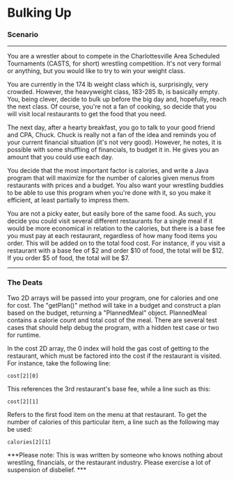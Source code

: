 # Bulking Up


### Scenario
________________
You are a wrestler about to compete in the Charlottesville Area Scheduled Tournaments (CASTS, for short) wrestling competition. It's not very formal or anything, but you would like to try to win your weight class.

You are currently in the 174 lb weight class which is, surprisingly, very crowded. However, the heavyweight class, 183-285 lb, is basically empty. You, being clever, decide to bulk up before the big day and, hopefully, reach the next class. Of course, you're not a fan of cooking, so decide that you will visit local restaurants to get the food that you need.

The next day, after a hearty breakfast, you go to talk to your good friend and CPA, Chuck. Chuck is really not a fan of the idea and reminds you of your current financial situation (it's not very good). However, he notes, it is possible with some shuffling of financials, to budget it in. He gives you an amount that you could use each day.

You decide that the most important factor is calories, and write a Java program that will maximize for the number of calories given menus from restaurants with prices and a budget. You also want your wrestling buddies to be able to use this program when you're done with it, so you make it efficient, at least partially to impress them.

You are not a picky eater, but easily bore of the same food. As such, you decide you could visit several different restaurants for a single meal if it would be more economical in relation to the calories, but there is a base fee you must pay at each restaurant, regardless of how many food items you order. This will be added on to the total food cost. For instance, if you visit a restaurant with a base fee of $2 and order $10 of food, the total will be $12. If you order $5 of food, the total will be $7.

____________________

### The Deats

Two 2D arrays will be passed into your program, one for calories and one for cost. The "getPlan()" method will take in a budget and construct a plan based on the budget, returning a "PlannedMeal" object. PlannedMeal contains a calorie count and total cost of the meal. There are several test cases that should help debug the program, with a hidden test case or two for runtime.

In the cost 2D array, the 0 index will hold the gas cost of getting to the restaurant, which must be factored into the cost if the restaurant is visited. For instance, take the following line:
```
cost[2][0] 
```
This references the 3rd restaurant's base fee, while a line such as this:
```
cost[2][1] 
```
Refers to the first food item on the menu at that restaurant. To get the number of calories of this particular item, a line such as the following may be used:
```
calories[2][1] 
```

***Please note: This is was written by someone who knows nothing about wrestling, financials, or the restaurant industry. Please exercise a lot of suspension of disbelief. ***